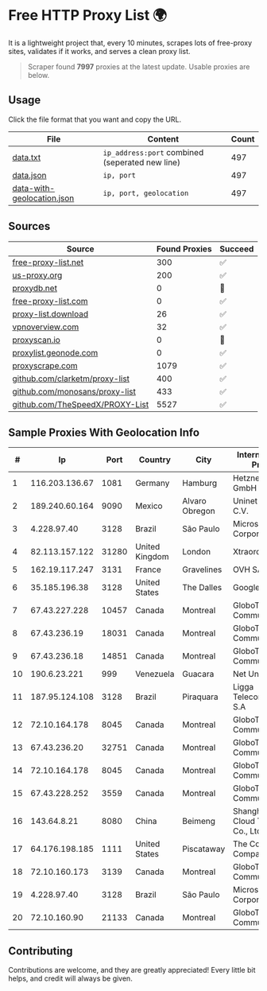 
# Free HTTP Proxy List 🌍

It is a lightweight project that, every 10 minutes, scrapes lots of free-proxy sites, validates if it works, and serves a clean proxy list.


> Scraper found **7997** proxies at the latest update. Usable proxies are below.

## Usage

Click the file format that you want and copy the URL.


|File|Content|Count|
|----|-------|-----|
|[data.txt](https://raw.githubusercontent.com/themiralay/Proxy-List-World/master/data.txt)|`ip_address:port` combined (seperated new line)|497|
|[data.json](https://raw.githubusercontent.com/themiralay/Proxy-List-World/master/data.json)|`ip, port`|497|
|[data-with-geolocation.json](https://raw.githubusercontent.com/themiralay/Proxy-List-World/master/data-with-geolocation.json)|`ip, port, geolocation`|497|

## Sources

|Source|Found Proxies|Succeed|
|------|-------------|-------|
|[free-proxy-list.net](https://free-proxy-list.net)|300|✅|
|[us-proxy.org](https://www.us-proxy.org)|200|✅|
|[proxydb.net](http://proxydb.net)|0|🚫|
|[free-proxy-list.com](https://free-proxy-list.com/?page=&port=&type%5B%5D=http&type%5B%5D=https&up_time=0&search=Search)|0|✅|
|[proxy-list.download](https://www.proxy-list.download/HTTP)|26|✅|
|[vpnoverview.com](https://vpnoverview.com/privacy/anonymous-browsing/free-proxy-servers)|32|✅|
|[proxyscan.io](https://www.proxyscan.io)|0|🚫|
|[proxylist.geonode.com](https://proxylist.geonode.com/api/proxy-list?limit=300&page=1&sort_by=lastChecked&sort_type=desc&protocols=http,https)|0|✅|
|[proxyscrape.com](https://api.proxyscrape.com/v2/?request=displayproxies&protocol=http&timeout=10000&country=all&ssl=all&anonymity=all)|1079|✅|
|[github.com/clarketm/proxy-list](https://raw.githubusercontent.com/clarketm/proxy-list/master/proxy-list-raw.txt)|400|✅|
|[github.com/monosans/proxy-list](https://raw.githubusercontent.com/monosans/proxy-list/main/proxies/http.txt)|433|✅|
|[github.com/TheSpeedX/PROXY-List](https://raw.githubusercontent.com/TheSpeedX/PROXY-List/master/http.txt)|5527|✅|


## Sample Proxies With Geolocation Info

|#|Ip|Port|Country|City|Internet Service Provider|
|-|--|----|-------|----|-------------------------|
|1|116.203.136.67|1081|Germany|Hamburg|Hetzner Online GmbH|
|2|189.240.60.164|9090|Mexico|Alvaro Obregon|Uninet S.A. de C.V.|
|3|4.228.97.40|3128|Brazil|São Paulo|Microsoft Corporation|
|4|82.113.157.122|31280|United Kingdom|London|Xtraordinary|
|5|162.19.117.247|3131|France|Gravelines|OVH SAS|
|6|35.185.196.38|3128|United States|The Dalles|Google LLC|
|7|67.43.227.228|10457|Canada|Montreal|GloboTech Communications|
|8|67.43.236.19|18031|Canada|Montreal|GloboTech Communications|
|9|67.43.236.18|14851|Canada|Montreal|GloboTech Communications|
|10|190.6.23.221|999|Venezuela|Guacara|Net Uno|
|11|187.95.124.108|3128|Brazil|Piraquara|Ligga Telecomunicações S.A|
|12|72.10.164.178|8045|Canada|Montreal|GloboTech Communications|
|13|67.43.236.20|32751|Canada|Montreal|GloboTech Communications|
|14|72.10.164.178|8045|Canada|Montreal|GloboTech Communications|
|15|67.43.228.252|3559|Canada|Montreal|GloboTech Communications|
|16|143.64.8.21|8080|China|Beimeng|Shanghai Blue Cloud Technology Co., Ltd|
|17|64.176.198.185|1111|United States|Piscataway|The Constant Company, LLC|
|18|72.10.160.173|3139|Canada|Montreal|GloboTech Communications|
|19|4.228.97.40|3128|Brazil|São Paulo|Microsoft Corporation|
|20|72.10.160.90|21133|Canada|Montreal|GloboTech Communications|



## Contributing

Contributions are welcome, and they are greatly appreciated! Every
little bit helps, and credit will always be given.

